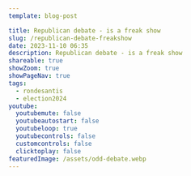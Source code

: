 ```yaml
---
template: blog-post

title: Republican debate - is a freak show
slug: /republican-debate-freakshow
date: 2023-11-10 06:35
description: Republican debate - is a freak show
shareable: true
showZoom: true
showPageNav: true
tags:
  - rondesantis
  - election2024
youtube:
  youtubemute: false
  youtubeautostart: false
  youtubeloop: true
  youtubecontrols: false
  customcontrols: false
  clicktoplay: false
featuredImage: /assets/odd-debate.webp
---
```

